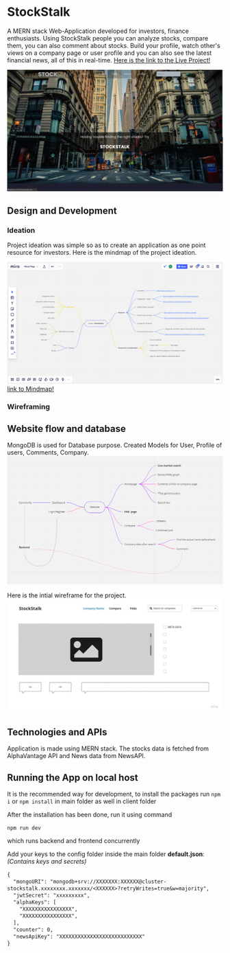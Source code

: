 # StockStalk

A MERN stack Web-Application developed for investors, finance enthusiasts. Using StockStalk people you can analyze stocks, compare them, you can also comment about stocks. Build your profile, watch other's views on a company page or user profile and you can also see the latest financial news, all of this in real-time.
[Here is the link to the Live Project!](https://stockstalk.herokuapp.com/)

![](./client/src/Assests/img/project.gif)

## Design and Development

### Ideation

Project ideation was simple so as to create an application as one point resource for investors. Here is the mindmap of the project ideation.

![hippo](./client/src/Assests/img/Mindmap.png)
[link to Mindmap!](https://miro.com/app/board/o9J_lbEYlCo=/)


### Wireframing

## Website flow and database

MongoDB is used for Database purpose. Created Models for User, Profile of users, Comments, Company.
![hippo](./client/src/Assests/img/Application.png)

Here is the intial wireframe for the project.
![hippo](./client/src/Assests/img/wireframe.gif)

## Technologies and APIs

Application is made using MERN stack.
The stocks data is fetched from AlphaVantage API and News data from NewsAPI.

## Running the App on local host

It is the recommended way for development, to install the packages run `npm i` or `npm install` in main folder as well in client folder

After the installation has been done, run it using command

```
npm run dev
```

which runs backend and frontend concurrently

Add your keys to the config folder inside the main folder
**default.json**: _(Contains keys and secrets)_

```
{
  "mongoURI": "mongodb+srv://XXXXXXX:XXXXXX@cluster-stockstalk.xxxxxxxx.xxxxxxx/<XXXXXX>?retryWrites=true&w=majority",
  "jwtSecret": "xxxxxxxxx",
  "alphaKeys": [
    "XXXXXXXXXXXXXXXX",
    "XXXXXXXXXXXXXXXX",
  ],
  "counter": 0,
  "newsApiKey": "XXXXXXXXXXXXXXXXXXXXXXXXXXX"
}
```
